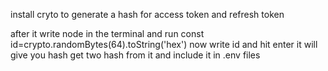 install cryto to generate a hash for access token and refresh token

after it write node in the terminal and run
 const id=crypto.randomBytes(64).toString('hex')
 now 
 write id and hit enter it will give you hash 
 get two hash from it and include it in .env files

